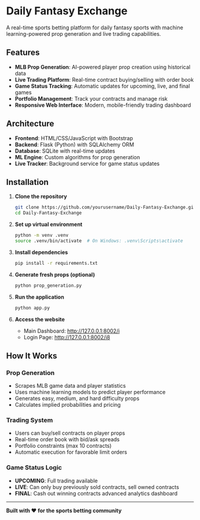 # Daily Fantasy Exchange 

A real-time sports betting platform for daily fantasy sports with machine learning-powered prop generation and live trading capabilities.

## Features

- **MLB Prop Generation**: AI-powered player prop creation using historical data
- **Live Trading Platform**: Real-time contract buying/selling with order book
- **Game Status Tracking**: Automatic updates for upcoming, live, and final games
- **Portfolio Management**: Track your contracts and manage risk
- **Responsive Web Interface**: Modern, mobile-friendly trading dashboard

## Architecture

- **Frontend**: HTML/CSS/JavaScript with Bootstrap
- **Backend**: Flask (Python) with SQLAlchemy ORM
- **Database**: SQLite with real-time updates
- **ML Engine**: Custom algorithms for prop generation
- **Live Tracker**: Background service for game status updates

## Installation

1. **Clone the repository**
   ```bash
   git clone https://github.com/yourusername/Daily-Fantasy-Exchange.git
   cd Daily-Fantasy-Exchange
   ```

2. **Set up virtual environment**
   ```bash
   python -m venv .venv
   source .venv/bin/activate  # On Windows: .venv\Scripts\activate
   ```

3. **Install dependencies**
   ```bash
   pip install -r requirements.txt
   ```

4. **Generate fresh props (optional)**
   ```bash
   python prop_generation.py
   ```

5. **Run the application**
   ```bash
   python app.py
   ```

5. **Access the website**
   - Main Dashboard: http://127.0.0.1:8002/i
   - Login Page: http://127.0.0.1:8002/i8

## How It Works

### Prop Generation
- Scrapes MLB game data and player statistics
- Uses machine learning models to predict player performance
- Generates easy, medium, and hard difficulty props
- Calculates implied probabilities and pricing

### Trading System
- Users can buy/sell contracts on player props
- Real-time order book with bid/ask spreads
- Portfolio constraints (max 10 contracts)
- Automatic execution for favorable limit orders

### Game Status Logic
- **UPCOMING**: Full trading available
- **LIVE**: Can only buy previously sold contracts, sell owned contracts
- **FINAL**: Cash out winning contracts
advanced analytics dashboard

---

**Built with ❤️ for the sports betting community** 

